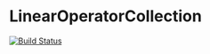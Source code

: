 # LinearOperatorCollection

[![Build Status](https://github.com/tknopp/LinearOperatorCollection.jl/actions/workflows/CI.yml/badge.svg?branch=main)](https://github.com/tknopp/LinearOperatorCollection.jl/actions/workflows/CI.yml?query=branch%3Amain)
